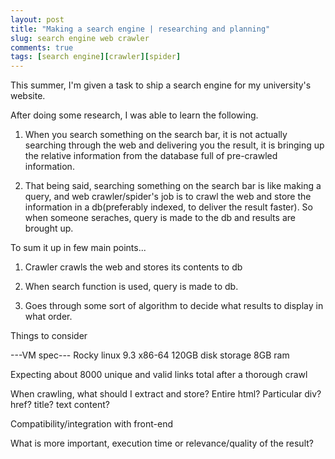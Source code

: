 ```yaml
---
layout: post
title: "Making a search engine | researching and planning"
slug: search engine web crawler
comments: true
tags: [search engine][crawler][spider]
---
```


This summer, I'm given a task to ship a search engine for my university's website.

After doing some research, I was able to learn the following.

1. When you search something on the search bar, it is not actually searching through the web and delivering you the result, it is bringing up the relative information from the database full of pre-crawled information.

2. That being said, searching something on the search bar is like making a query, and web crawler/spider's job is to crawl the web and store the information in a db(preferably indexed, to deliver the result faster). So when someone seraches, query is made to the db and results are brought up.

To sum it up in few main points...

1. Crawler crawls the web and stores its contents to db

2. When search function is used, query is made to db.

3. Goes through some sort of algorithm to decide what results to display in what order.

Things to consider

---VM spec---
Rocky linux 9.3 x86-64
120GB disk storage 8GB ram

Expecting about 8000 unique and valid links total after a thorough crawl

When crawling, what should I extract and store? Entire html? Particular div? href? title? text content?

Compatibility/integration with front-end

What is more important, execution time or relevance/quality of the result?